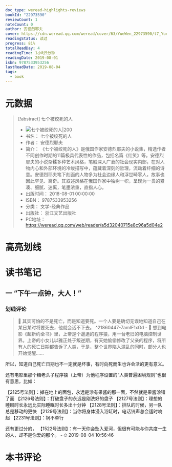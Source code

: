 ```yaml
---
doc_type: weread-highlights-reviews
bookId: "22973590"
reviewCount: 1
noteCount: 0
author: 安德烈耶夫
cover: https://cdn.weread.qq.com/weread/cover/63/YueWen_22973590/t7_YueWen_22973590.jpg
readingStatus: 读过
progress: 81%
totalReadDay: 4
readingTime: 1小时5分钟
readingDate: 2019-08-01
isbn: 9787533953256
lastReadDate: 2019-08-04
tags:
  - book
---
```

# 元数据
> [!abstract] 七个被绞死的人
> - ![ 七个被绞死的人|200](https://cdn.weread.qq.com/weread/cover/63/YueWen_22973590/t7_YueWen_22973590.jpg)
> - 书名： 七个被绞死的人
> - 作者： 安德烈耶夫
> - 简介： 《七个被绞死的人》是俄国作家安德烈耶夫的小说集，精选作者不同创作时期的11篇极具代表性的作品，包括名篇《红笑》等。安德烈耶夫的小说杂糅多种艺术风格，笔触深入广袤的社会现实内部，在对人物内心和外部环境的冷峻描写中，蕴藏着深刻的哲理，流动着纤细的诗意。安德烈耶夫笔下刻画的人物多为社会边缘人和浮世畸零人，故事也因此罕见、离奇。其叙述风格在俄国作家中独树一帜，呈现为一贯的紧凑、细腻、迷离，笔墨浓重，直指人心。
> - 出版时间： 2018-08-01 00:00:00
> - ISBN： 9787533953256
> - 分类： 文学-经典作品
> - 出版社： 浙江文艺出版社
> - PC地址：https://weread.qq.com/web/reader/a5d32040715e8c96a5d04e2

# 高亮划线

# 读书笔记

## 一 “下午一点钟，大人！”

### 划线评论
> 📌 其实可怕的不是死亡，而是知道要死。一个人要是确切无误地知道自己在某日某时将要死去，他就会活不下去。  ^21860447-7amIF1xGd
    - 💭 想到电影《超新约全书》里，上帝是个邋遢的程序猿，用一台老旧的电脑控制世界。上帝的小女儿以雅正处于叛逆期，有天她偷偷修改了父亲的程序，将所有人的死亡日期都告诉了人类，于是，整个世界陷入混乱的同时，部分人也开始觉醒……

所以，知道自己死亡日期也不一定就是坏事，有时向死而生也许会活的更有意义。

还有电影里那个糟老头子程序猿（上帝）为他程序设置的“人类普遍困境规则”也很有意思，比如：

【2125号法则】：掉在地上的面包，永远是涂有果酱的那一面，不然就是果酱涂错了面
【2126号法则】：打破盘子的永远是刚洗好的盘子
【2127号法则】：理想的睡眠时长永远比实际睡眠时长多出十分钟
【2128号法则】：排队的时候，另一队总是移动的更快
【2129号法则】：当你将身体浸入浴缸时，电话铃声总会适时响起
【2231号法则】：祸不单行

还有更过分的，
【1522号法则】：有一天你会坠入爱河，但很有可能与你共度一生的人，却不是你爱的那个。
    - ⏱ 2019-08-04 10:56:46
   
# 本书评论

